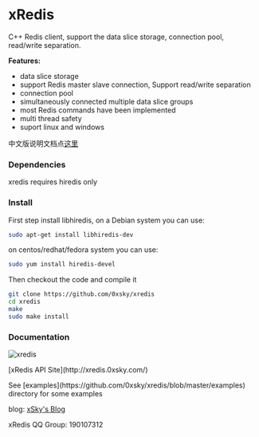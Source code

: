 xRedis   
======

C++ Redis client, support the data slice storage, connection pool, read/write separation.

**Features:**
* data slice storage
* support Redis master slave connection, Support read/write separation
* connection pool
* simultaneously connected multiple data slice groups  
* most Redis commands have been implemented
* multi thread safety
* suport linux and windows

中文版说明文档点[这里](https://github.com/0xsky/xredis/blob/master/README-cn.md)

### Dependencies

xredis requires hiredis only

### Install

First step install libhiredis, on a Debian system you can use:

```bash
sudo apt-get install libhiredis-dev
```

on centos/redhat/fedora system you can use:
```bash
sudo yum install hiredis-devel
```

Then checkout the code and compile it
```bash
git clone https://github.com/0xsky/xredis
cd xredis
make
sudo make install
```

### Documentation
![xredis](http://xredis.0xsky.com/pic/xredis_0.png)
<p>[xRedis API Site](http://xredis.0xsky.com/) 
<p>See [examples](https://github.com/0xsky/xredis/blob/master/examples) directory for some examples

<p>blog: <a href="http://www.0xsky.com/">xSky's Blog</a>
<p>xRedis QQ Group: 190107312
